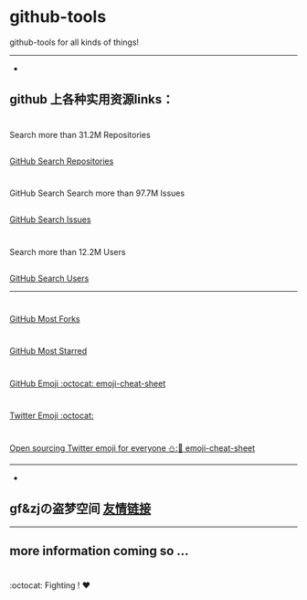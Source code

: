 # github-tools
github-tools for all kinds of things!
***
*
## github 上各种实用资源links：
#
Search more than 31.2M Repositories 
##
[GitHub Search Repositories ](https://github.com/search )
#
GitHub Search Search more than 97.7M Issues 
##
[GitHub Search Issues ](https://github.com/search?utf8=%E2%9C%93&q=&type=Repositories&ref=searchresults)
#
Search more than 12.2M Users 
##
[GitHub Search Users ](https://github.com/search?utf8=%E2%9C%93&q=&typeGist&ref=searchresults)

***
#
[GitHub Most Forks](https://github.com/search?o=desc&q=stars:%3E1&s=forks&type=Repositories)
#
[GitHub Most Starred](https://github.com/search?q=stars:%3E1&s=stars&type=Repositories)
#
[GitHub Emoji :octocat: emoji-cheat-sheet](https://github.com/xgqfrms/emoji-cheat-sheet.com)
#
[Twitter Emoji :octocat:](https://github.com/xgqfrms/twemoji)
#
[Open sourcing Twitter emoji for everyone ⛄::christmas_tree: emoji-cheat-sheet](http://twitter.github.io/twemoji/preview.html)

***
*
## gf&zjの盗梦空间 [友情链接](http://www.gfzj.us/links/)

***
## more information coming so ...

#
:octocat: Fighting ! :heart:




